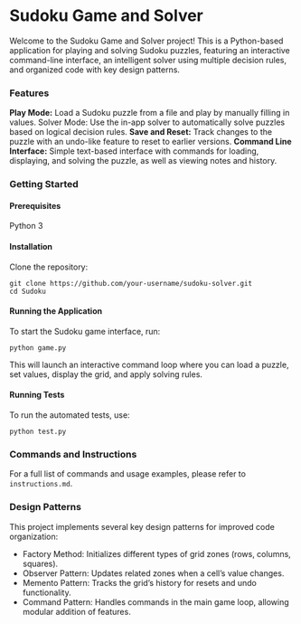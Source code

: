 # Sudoku Game and Solver
Welcome to the Sudoku Game and Solver project! This is a Python-based application for playing and solving Sudoku puzzles, featuring an interactive command-line interface, an intelligent solver using multiple decision rules, and organized code with key design patterns.

### Features
**Play Mode:** Load a Sudoku puzzle from a file and play by manually filling in values.
Solver Mode: Use the in-app solver to automatically solve puzzles based on logical decision rules.
**Save and Reset:** Track changes to the puzzle with an undo-like feature to reset to earlier versions.
**Command Line Interface:** Simple text-based interface with commands for loading, displaying, and solving the puzzle, as well as viewing notes and history.

### Getting Started
#### Prerequisites
Python 3

#### Installation
Clone the repository:

```
git clone https://github.com/your-username/sudoku-solver.git
cd Sudoku
```
#### Running the Application
To start the Sudoku game interface, run:
```
python game.py
```

This will launch an interactive command loop where you can load a puzzle, set values, display the grid, and apply solving rules.

#### Running Tests
To run the automated tests, use:

```
python test.py
```
### Commands and Instructions
For a full list of commands and usage examples, please refer to `instructions.md`.

### Design Patterns
This project implements several key design patterns for improved code organization:

- Factory Method: Initializes different types of grid zones (rows, columns, squares).
- Observer Pattern: Updates related zones when a cell’s value changes.
- Memento Pattern: Tracks the grid’s history for resets and undo functionality.
- Command Pattern: Handles commands in the main game loop, allowing modular addition of features.
